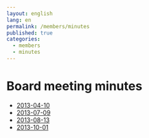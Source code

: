 ```yaml
---
layout: english
lang: en
permalink: /members/minutes
published: true
categories:
  - members
  - minutes
---
```


# Board meeting minutes

- [2013-04-10](/members/minutes/2013-04-10)
- [2013-07-09](/members/minutes/2013-07-09)
- [2013-08-13](/members/minutes/2013-08-13)
- [2013-10-01](/members/minutes/2013-10-01)

